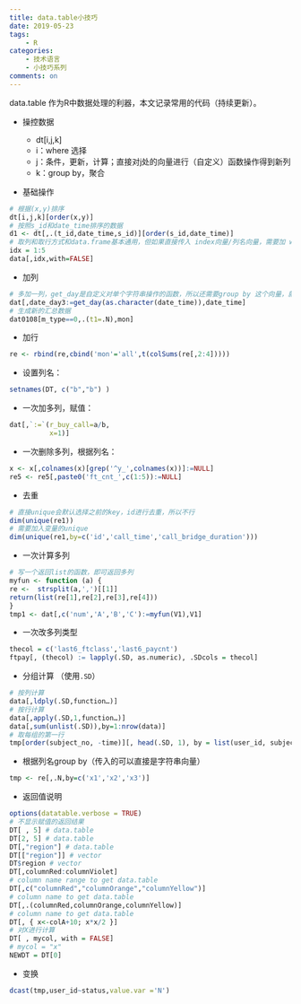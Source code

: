 ```yaml
---
title: data.table小技巧
date: 2019-05-23
tags: 
	- R 
categories: 
	- 技术语言
	- 小技巧系列
comments: on
---
```



data.table 作为R中数据处理的利器，本文记录常用的代码（持续更新）。


- 操控数据
	- dt[i,j,k]
	- i：where 选择
	- j：条件，更新，计算；直接对j处的向量进行（自定义）函数操作得到新列
	- k：group by，聚合

	
- 基础操作
``` R
# 根据(x,y)排序
dt[i,j,k][order(x,y)]
# 按照s_id和date_time排序的数据
d1 <- dt[,.(t_id,date_time,s_id)][order(s_id,date_time)]
# 取列和取行方式和data.frame基本通用，但如果直接传入 index向量/列名向量，需要加 with=FALSE
idx = 1:5 
data[,idx,with=FALSE] 
```


- 加列
``` R
# 多加一列，get_day是自定义对单个字符串操作的函数，所以还需要group by 这个向量，就可以对每个字符串操作了
dat[,date_day3:=get_day(as.character(date_time)),date_time]
# 生成新的汇总数据
dat0108[m_type==0,.(t1=.N),mon]
```

- 加行
``` R
re <- rbind(re,cbind('mon'='all',t(colSums(re[,2:4]))))
```

- 设置列名：
``` R
setnames(DT, c("b","b") )
```

- 一次加多列，赋值：
``` R
dat[,`:=`(r_buy_call=a/b,
          x=1)]
```

- 一次删除多列，根据列名：
``` R
x <- x[,colnames(x)[grep('^y_',colnames(x))]:=NULL]
re5 <- re5[,paste0('ft_cnt_',c(1:5)):=NULL]
```

- 去重
``` R
# 直接unique会默认选择之前的key，id进行去重，所以不行
dim(unique(re1))
# 需要加入变量的unique
dim(unique(re1,by=c('id','call_time','call_bridge_duration')))
```

- 一次计算多列
``` R
# 写一个返回list的函数，即可返回多列
myfun <- function (a) {
re <-  strsplit(a,',')[[1]]
return(list(re[1],re[2],re[3],re[4]))
}
tmp1 <- dat[,c('num','A','B','C'):=myfun(V1),V1]
```

- 一次改多列类型
``` R
thecol = c('last6_ftclass','last6_paycnt')
ftpay[, (thecol) := lapply(.SD, as.numeric), .SDcols = thecol]
```

- 分组计算 （使用`.SD`）
``` R
# 按列计算
data[,ldply(.SD,function…)] 
# 按行计算
data[,apply(.SD,1,function…)] 
data[,sum(unlist(.SD)),by=1:nrow(data)]
# 取每组的第一行
tmp[order(subject_no, -time)][, head(.SD, 1), by = list(user_id, subject_no)]
```

- 根据列名group by（传入的可以直接是字符串向量）
``` R
tmp <- re[,.N,by=c('x1','x2','x3')]
```

- 返回值说明
``` R
options(datatable.verbose = TRUE)
# 不显示赋值的返回结果
DT[ , 5] # data.table
DT[2, 5] # data.table
DT[,"region"] # data.table
DT[["region"]] # vector
DT$region # vector
DT[,columnRed:columnViolet]
# column name range to get data.table
DT[,c("columnRed","columnOrange","columnYellow")]
# column name to get data.table
DT[,.(columnRed,columnOrange,columnYellow)]
# column name to get data.table
DT[, { x<-colA+10; x*x/2 }]
# 对X进行计算
DT[ , mycol, with = FALSE]
# mycol = "x"
NEWDT = DT[0]
```


- 变换
``` R
dcast(tmp,user_id~status,value.var ='N')
```


